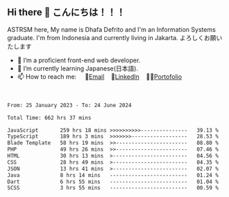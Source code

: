 ## Hi there 👋 こんにちは！！！
ASTRSM here, My name is Dhafa Defrito and I'm an Information Systems graduate. I'm from Indonesia and currently living in Jakarta. よろしくお願いたします

- 🔭 I’m a proficient front-end web developer.
- 🌱 I’m currently learning Japanese(日本語).
- 📫 How to reach me: &nbsp;&nbsp;&nbsp;&nbsp;📧[Email](ddefrito@gmail.com)&nbsp;&nbsp;&nbsp;&nbsp;💼[LinkedIn](https://www.linkedin.com/in/dhafa-defrita-rama-yudistira-9357a9229/)&nbsp;&nbsp;&nbsp;&nbsp;👨‍🎨[Portofolio](https://ddefrito.vercel.app/)
<br>
<!-- <p align="left">
<a href="https://github.com/ASTRSM">
  <img height="180em" src="https://github-readme-stats-eight-theta.vercel.app/api?username=ASTRSM&show_icons=true&theme=dracula&include_all_commits=true&count_private=true"/>
  <img height="180em" src="https://github-readme-stats-eight-theta.vercel.app/api/top-langs/?username=ASTRSM&layout=compact&langs_count=8&theme=dracula"/>
</a>
</p> -->

<!--START_SECTION:waka-->

```txt
From: 25 January 2023 - To: 24 June 2024

Total Time: 662 hrs 37 mins

JavaScript       259 hrs 18 mins >>>>>>>>>>---------------   39.13 %
TypeScript       189 hrs 3 mins  >>>>>>>------------------   28.53 %
Blade Template   58 hrs 19 mins  >>-----------------------   08.80 %
PHP              49 hrs 26 mins  >>-----------------------   07.46 %
HTML             30 hrs 13 mins  >------------------------   04.56 %
CSS              28 hrs 49 mins  >------------------------   04.35 %
JSON             13 hrs 41 mins  >------------------------   02.07 %
Java             8 hrs 14 mins   -------------------------   01.24 %
Dart             6 hrs 55 mins   -------------------------   01.04 %
SCSS             3 hrs 55 mins   -------------------------   00.59 %
```

<!--END_SECTION:waka-->
